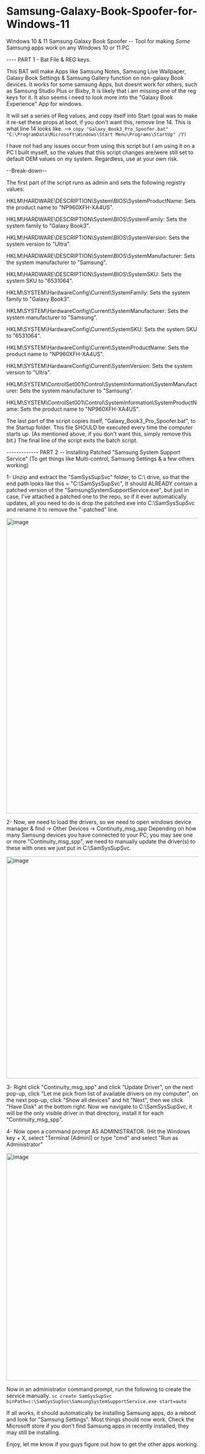 # Samsung-Galaxy-Book-Spoofer-for-Windows-11
Windows 10 &amp; 11 Samsung Galaxy Book Spoofer -- Tool for making *Some* Samsung apps work on any Windows 10 or 11 PC

---- PART 1 - Bat File & REG keys.

This BAT will make Apps like Samsung Notes, Samsung Live Wallpaper, Galaxy Book Settings & Samsung Gallery function on non-galaxy Book devices. It works for some samsung Apps, but doesnt work for others, such as Samsung Studio Plus or Bixby, It is likely that i am missing one of the reg keys for it. It also seems i need to look more into the "Galaxy Book Experience" App for windows.

It will set a series of Reg values, and copy itself into Start (goal was to make it re-set these props at boot, if you don't want this, remove line 14. This is what line 14 looks like. --> ```copy "Galaxy_Book3_Pro_Spoofer.bat" "C:\ProgramData\Microsoft\Windows\Start Menu\Programs\StartUp" /Y)```

I have not had any issues occur from using this script but I am using it on a PC I built myself, so the values that this script changes are/were still set to default OEM values on my system. Regardless, use at your own risk. 

--Break-down--

The first part of the script runs as admin and sets the following registry values:

HKLM\HARDWARE\DESCRIPTION\System\BIOS\SystemProductName: Sets the product name to "NP960XFH-XA4US".

HKLM\HARDWARE\DESCRIPTION\System\BIOS\SystemFamily: Sets the system family to "Galaxy Book3".

HKLM\HARDWARE\DESCRIPTION\System\BIOS\SystemVersion: Sets the system version to "Ultra".

HKLM\HARDWARE\DESCRIPTION\System\BIOS\SystemManufacturer: Sets the system manufacturer to "Samsung".

HKLM\HARDWARE\DESCRIPTION\System\BIOS\SystemSKU: Sets the system SKU to "6531064".

HKLM\SYSTEM\HardwareConfig\Current\SystemFamily: Sets the system family to "Galaxy Book3".

HKLM\SYSTEM\HardwareConfig\Current\SystemManufacturer: Sets the system manufacturer to "Samsung".

HKLM\SYSTEM\HardwareConfig\Current\SystemSKU: Sets the system SKU to "6531064".

HKLM\SYSTEM\HardwareConfig\Current\SystemProductName: Sets the product name to "NP960XFH-XA4US".

HKLM\SYSTEM\HardwareConfig\Current\SystemVersion: Sets the system version to "Ultra".

HKLM\SYSTEM\ControlSet001\Control\SystemInformation\SystemManufacturer: Sets the system manufacturer to "Samsung".

HKLM\SYSTEM\ControlSet001\Control\SystemInformation\SystemProductName: Sets the product name to "NP960XFH-XA4US".

The last part of the script copies itself, "Galaxy_Book3_Pro_Spoofer.bat", to the Startup folder. This file SHOULD be executed every time the computer starts up. (As mentioned above, if you don't want this, simply remove this bit.) The final line of the script exits the batch script.




------------- PART 2 -- Installing Patched "Samsung System Support Service" (To get things like Multi-control, Samsung Settings & a few others working)


1- Unzip and extract the "SamSysSupSvc" folder, to C:\ drive, so that the end path looks like this = "C:\SamSysSupSvc", It should ALREADY contain a patched version of the "SamsungSystemSupportService.exe", but just in case, I've attached a patched one to the repo, so if it ever automatically updates, all you need to do is drop the patched.exe into C:\SamSysSupSvc and rename it to remove the "-patched" line. 

<img width="773" alt="image" src="https://github.com/k0mraid3/Samsung-Galaxy-Book-Spoofer-for-Windows-10-11/assets/62849592/be1a40a9-b72b-46f5-af10-c1cae3862280">

2- Now, we need to load the drivers, so we need to open windows device manager & find -> Other Devices -> Continuity_msg_spp 
Depending on how many Samsung devices you have connected to your PC, you may see one or more "Continuity_msg_spp", we need to manually update the driver(s) to these with ones we just put in C:\SamSysSupSvc.

<img width="581" alt="image" src="https://github.com/k0mraid3/Samsung-Galaxy-Book-Spoofer-for-Windows-10-11/assets/62849592/620569f3-db2d-4691-8813-8ebb1da54836">

3- Right click "Continuity_msg_spp" and click "Update Driver", on the next pop-up, click "Let me pick from list of available drivers on my computer", on the next pop-up, click "Show all devices" and hit "Next", then we click "Have Disk" at the bottom right. Now we navigate to C:\SamSysSupSvc, it will be the only visible driver in that directory, install it for each "Continuity_msg_spp".

4- Now open a command prompt AS ADMINISTRATOR. (Hit the Windows key + X, select "Terminal (Admin)) or type "cmd" and select "Run as Administrator" 

<img width="596" alt="image" src="https://github.com/k0mraid3/Samsung-Galaxy-Book-Spoofer-for-Windows-10-11/assets/62849592/1831adf7-8e6f-4c2c-8585-623590f3760c">

Now in an administrator command prompt, run the following to create the service manually. 
``` sc create SamSysSupSvc binPath=c:\SamSysSupSvc\SamsungSystemSupportService.exe start=auto ```

If all works, it should automatically be installing Samsung apps, do a reboot and look for "Samsung Settings". Most things should now work. Check the Microsoft store if you don't find Samsung apps in recently installed, they may still be installing. 

Enjoy, let me know if you guys figure out how to get the other apps working. 
